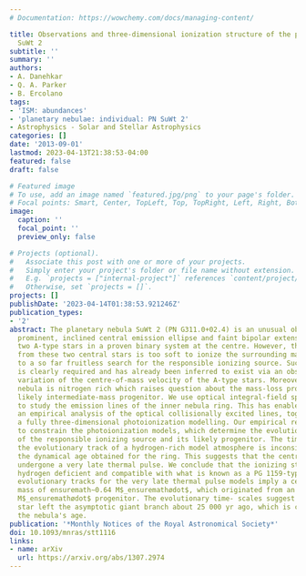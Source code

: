 ```yaml
---
# Documentation: https://wowchemy.com/docs/managing-content/

title: Observations and three-dimensional ionization structure of the planetary nebula
  SuWt 2
subtitle: ''
summary: ''
authors:
- A. Danehkar
- Q. A. Parker
- B. Ercolano
tags:
- 'ISM: abundances'
- 'planetary nebulae: individual: PN SuWt 2'
- Astrophysics - Solar and Stellar Astrophysics
categories: []
date: '2013-09-01'
lastmod: 2023-04-13T21:38:53-04:00
featured: false
draft: false

# Featured image
# To use, add an image named `featured.jpg/png` to your page's folder.
# Focal points: Smart, Center, TopLeft, Top, TopRight, Left, Right, BottomLeft, Bottom, BottomRight.
image:
  caption: ''
  focal_point: ''
  preview_only: false

# Projects (optional).
#   Associate this post with one or more of your projects.
#   Simply enter your project's folder or file name without extension.
#   E.g. `projects = ["internal-project"]` references `content/project/deep-learning/index.md`.
#   Otherwise, set `projects = []`.
projects: []
publishDate: '2023-04-14T01:38:53.921246Z'
publication_types:
- '2'
abstract: The planetary nebula SuWt 2 (PN G311.0+02.4) is an unusual object with a
  prominent, inclined central emission ellipse and faint bipolar extensions. It has
  two A-type stars in a proven binary system at the centre. However, the radiation
  from these two central stars is too soft to ionize the surrounding material leading
  to a so far fruitless search for the responsible ionizing source. Such a source
  is clearly required and has already been inferred to exist via an observed temporal
  variation of the centre-of-mass velocity of the A-type stars. Moreover, the ejected
  nebula is nitrogen rich which raises question about the mass-loss process from a
  likely intermediate-mass progenitor. We use optical integral-field spectroscopy
  to study the emission lines of the inner nebula ring. This has enabled us to perform
  an empirical analysis of the optical collisionally excited lines, together with
  a fully three-dimensional photoionization modelling. Our empirical results are used
  to constrain the photoionization models, which determine the evolutionary stage
  of the responsible ionizing source and its likely progenitor. The time- scale for
  the evolutionary track of a hydrogen-rich model atmosphere is inconsistent with
  the dynamical age obtained for the ring. This suggests that the central star has
  undergone a very late thermal pulse. We conclude that the ionizing star could be
  hydrogen deficient and compatible with what is known as a PG 1159-type star. The
  evolutionary tracks for the very late thermal pulse models imply a central star
  mass of ensuremath∼0.64 M$_ensuremathødot$, which originated from an ensuremath∼3
  M$_ensuremathødot$ progenitor. The evolutionary time- scales suggest that the central
  star left the asymptotic giant branch about 25 000 yr ago, which is consistent with
  the nebula's age.
publication: '*Monthly Notices of the Royal Astronomical Society*'
doi: 10.1093/mnras/stt1116
links:
- name: arXiv
  url: https://arxiv.org/abs/1307.2974
---
```


